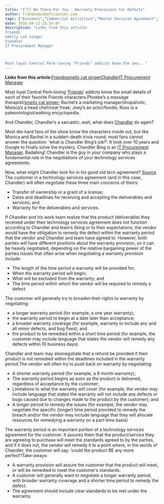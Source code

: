 ```yaml
---
title: "I’ll Be There For You - Warranty Provisions for Defects"
author: frahman@cobaltcounsel.com
tags: ["Business","Commercial Activities","Master Services Agreement","frahman"]
date: 2016-04-22 15:54:07
description: "Links from this article:
Friends
smelly cat singer
Chandler
IT Procurement Manager



Most loyal Central Perk-loving ‘Friends’ addicts know the sma..."
---
```


 

**Links from this article:**[Friends](http://www.friends-tv.org/)[smelly cat singer](https://www.youtube.com/watch?v=XNXIZuIBJKs)[Chandler](http://sarcasmsociety.com/things-chandler-bing-would-say-if-he-were-alive-today/could-i-be-any-more-twitter)[IT Procurement Manager](http://www.hays.co.uk/features/day-in-the-life-procurement-manager-393063)

Most loyal Central Perk-loving ‘[Friends](http://www.friends-tv.org/)’ addicts know the small details of each of their favorite Friends characters.Phoebe’s a massage therapist/[smelly cat singer](https://www.youtube.com/watch?v=XNXIZuIBJKs); Rachel’s a marketing manager/shopaholic; Monica’s a head chef/neat freak; Joey’s an actor/foodie; Ross is a paleontologist/walking encyclopedia.

And Chandler, Chandler’s a sarcastic..wait, what does [Chandler](http://sarcasmsociety.com/things-chandler-bing-would-say-if-he-were-alive-today/could-i-be-any-more-twitter) do again?

Most die-hard fans of the show know the characters inside out, but like Monica and Rachel in a sudden-death trivia round, most fans cannot answer the question: ‘what is Chandler Bing’s job?’. It took over 10 years and Google to finally solve the mystery. Chandler Bing is an [IT Procurement Manager](http://www.hays.co.uk/features/day-in-the-life-procurement-manager-393063). Badabing! Chandler is the guy in your company who plays a fundamental role in the negotiations of your technology services agreements.

 

Now, what might Chandler look for in his good old tech agreement?
[Source](http://sarcasmsociety.com/things-chandler-bing-would-say-if-he-were-alive-today)
The customer in a technology services agreement (and in this case, Chandler) will often negotiate these three main concerns of theirs:
- Transfer of ownership or a grant of a license;
- Dates and deadlines for receiving and accepting the deliverables and services; and
- Warranty for the deliverables and services.

If Chandler and his work team realize that the product (deliverable) they received under their technology services agreement does not function according to Chandler and team’s liking or to their expectations, the vendor would have the obligation to remedy the defect within the warranty period that the vendor and Chandler and team have agreed to. However, both parties will have different positions about the warranty provision, so it can be heavily negotiated, depending on the relative bargaining power of the parties.Issues that often arise when negotiating a warranty provision include:
- The length of the time period a warranty will be provided for;
- When the warranty period will begin;
- What will be excluded from the warranty; and
- The time period within which the vendor will be required to remedy a defect.

The customer will generally try to broaden their rights to warranty by negotiating:
- a longer warranty period (for example, a one year warranty);
- the warranty period to begin at a date later than acceptance;
- a broader warranty coverage (for example, warranty to include any and all minor defects, and bug fixes); and
- the product to be remedied within a short time period (for example, the customer may include language that states the vendor will remedy any defects within 10 business days).

Chandler and team may alsonegotiate that a refund be provided if their product is not remedied within the deadlines included in the warranty period.The vendor will often try to push back on warranty by negotiating:
- A shorter warranty period (for example, a 6 month warranty);
- The warranty period begins as soon as the product is delivered, regardless of acceptance by the customer; 
- Limitations to what the warranty will cover (for example, the vendor may include language that states the warranty will not include any defects or bugs caused due to changes made to the product by the customer); and
- A longer period to remedy the issues (for example, the vendor may negotiate the specific (longer) time period provided to remedy the breach and/or the vendor may include language that they will allocate resources for remedying a warranty on a part-time basis) 

The warranty period is an important portion of a technology services agreement for the customer. It assures them that the product/service they are agreeing to purchase will meet the standards agreed to by the parties, and if it does not, the vendor will remedy it to a point where, in the words of Chandler, the customer will say: ‘could the product BE any more perfect’!Take-aways:
- A warranty provision will assure the customer that the product will meet, or will be remedied to meet the customer’s standards. 
- A customer will generally want to negotiate a longer warranty period, with broader warranty coverage and a shorter time period to remedy the defect.
- The agreement should include clear standards to be met under the warranty.